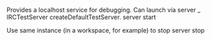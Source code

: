 Provides a localhost service for debugging.
Can launch via
	server _ IRCTestServer createDefaultTestServer.
	server start

Use same instance (in a workspace, for example) to stop
	server stop